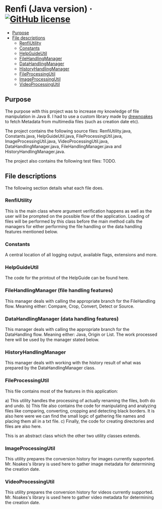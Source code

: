 # Renfi (Java version) &middot; [![GitHub license](https://img.shields.io/badge/license-ISC-blue.svg)](https://github.com/goldenmaza/renfi-java-utility/blob/master/LICENSE.md)

* [Purpose](##purpose)
* [File descriptions](#file-descriptions)
  + [RenfiUtility](#renfiutility)
  + [Constants](#constants)
  + [HelpGuideUtil](#helpguideutil)
  + [FileHandlingManager](#filehandlingmanager)
  + [DataHandlingManager](#datahandlingmanager)
  + [HistoryHandlingManager](#historyhandlingmanager)
  + [FileProcessingUtil](#fileprocessingutil)
  + [ImageProcessingUtil](#imageprocessingutil)
  + [VideoProcessingUtil](#videoprocessingutil)

## Purpose
The purpose with this project was to increase my knowledge of file manipulation in Java 8. I had to use a custom library
made by [drewnoakes](https://github.com/drewnoakes) to fetch Metadata from multimedia files (such as creation date etc).

The project contains the following source files: RenfiUtility.java, Constants.java, HelpGuideUtil.java,
FileProcessingUtil.java, ImageProcessingUtil.java, VideoProcessingUtil.java, DataHandlingManager.java,
FileHandlingManager.java and HistoryHandlingManager.java.

The project also contains the following test files: TODO.

## File descriptions
The following section details what each file does.

### RenfiUtility
This is the main class where argument verification happens as well as the user will be prompted on the possible flow
of the application. Loading of files will be performed by this class before the main method calls the managers for
either performing the file handling or the data handling features mentioned below.

### Constants
A central location of all logging output, available flags, extensions and more.

### HelpGuideUtil
The code for the printout of the HelpGuide can be found here.

### FileHandlingManager (file handling features)
This manager deals with calling the appropriate branch for the FileHandling flow. Meaning either: Compare, Crop,
Convert, Detect or Source.

### DataHandlingManager (data handling features)
This manager deals with calling the appropriate branch for the DataHandling flow. Meaning either: Java, Origin
or List. The work processed here will be used by the manager stated below.

### HistoryHandlingManager
This manager deals with working with the history result of what was prepared by the DataHandlingManager class.

### FileProcessingUtil
This file contains most of the features in this application:

a) This utility handles the processing of actually renaming the files, both do and undo.
b) This file also contains the code for manipulating and analyzing files like comparing, converting, cropping and
detecting black borders. It is also here were we can find the small logic of gathering file names and placing them
all in a txt file.
c) Finally, the code for creating directories and files are also here. 

This is an abstract class which the other two utility classes extends.

### ImageProcessingUtil
This utility prepares the conversion history for images currently supported. Mr. Noakes's library is used here to
gather image metadata for determining the creation date.

### VideoProcessingUtil
This utility prepares the conversion history for videos currently supported. Mr. Noakes's library is used here to
gather video metadata for determining the creation date.
